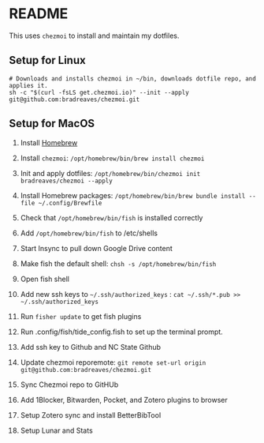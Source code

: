 # README

This uses `chezmoi` to install and maintain my dotfiles.

## Setup for Linux
	
	# Downloads and installs chezmoi in ~/bin, downloads dotfile repo, and applies it.
	sh -c "$(curl -fsLS get.chezmoi.io)" --init --apply git@github.com:bradreaves/chezmoi.git


## Setup for MacOS

 1. Install [Homebrew](https://brew.sh)
 2. Install `chezmoi`: ```/opt/homebrew/bin/brew install chezmoi```
 3. Init and  apply dotfiles: ```/opt/homebrew/bin/chezmoi init bradreaves/chezmoi --apply```
 4. Install Homebrew packages: ```/opt/homebrew/bin/brew bundle install --file ~/.config/Brewfile```
 5. Check that `/opt/homebrew/bin/fish` is installed correctly
 6. Add `/opt/homebrew/bin/fish` to /etc/shells
 0. Start Insync to pull down Google Drive content

 7. Make fish the default shell: ```chsh -s /opt/homebrew/bin/fish```
 8. Open fish shell
 9. Add new ssh keys to  `~/.ssh/authorized_keys` : `cat ~/.ssh/*.pub >> ~/.ssh/authorized_keys`

10. Run `fisher update` to get fish plugins
11. Run .config/fish/tide_config.fish to set up the terminal prompt.

10. Add ssh key to Github and NC State Github
11. Update chezmoi reporemote: `git remote set-url origin git@github.com:bradreaves/chezmoi.git`
12. Sync Chezmoi repo to GitHUb

13. Add 1Blocker, Bitwarden, Pocket, and Zotero plugins to browser
14. Setup Zotero sync and install BetterBibTool
15. Setup Lunar and Stats

